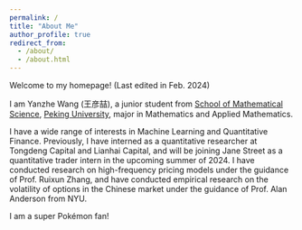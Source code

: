 ```yaml
---
permalink: /
title: "About Me"
author_profile: true
redirect_from: 
  - /about/
  - /about.html
---
```


Welcome to my homepage! (Last edited in Feb. 2024)

I am Yanzhe Wang (王彦喆), a junior student from [School of Mathematical Science](https://math.pku.edu.cn), [Peking University](https://pku.edu.cn), major in Mathematics and Applied Mathematics.

I have a wide range of interests in Machine Learning and Quantitative Finance. Previously, I have interned as a quantitative researcher at Tongdeng Capital and Lianhai Capital, and will be joining Jane Street as a quantitative trader intern in the upcoming summer of 2024. I have conducted research on high-frequency pricing models under the guidance of Prof. Ruixun Zhang, and have conducted empirical research on the volatility of options in the Chinese market under the guidance of Prof. Alan Anderson from NYU.

I am a super Pokémon fan! 
